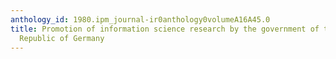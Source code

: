 ```yaml
---
anthology_id: 1980.ipm_journal-ir0anthology0volumeA16A45.0
title: Promotion of information science research by the government of the Federal
  Republic of Germany
---
```


